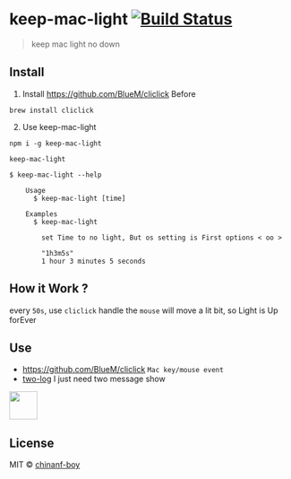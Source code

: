 # keep-mac-light [![Build Status](https://travis-ci.org/chinanf-boy/keep-mac-light.svg?branch=master)](https://travis-ci.org/chinanf-boy/keep-mac-light)

> keep mac light no down

## Install

1. Install https://github.com/BlueM/cliclick Before

```
brew install cliclick
```

2. Use keep-mac-light

```
npm i -g keep-mac-light
```

```
keep-mac-light
```

```
$ keep-mac-light --help

	Usage
	  $ keep-mac-light [time]

	Examples
	  $ keep-mac-light

		set Time to no light, But os setting is First options < oo >

		"1h3m5s"
		1 hour 3 minutes 5 seconds
```

## How it Work ?

every `50s`, use `cliclick` handle the `mouse` will move a lit bit, so Light is Up forEver



## Use

- https://github.com/BlueM/cliclick `Mac key/mouse event`
- [two-log](https://github.com/chinanf-boy/two-log) I just need two message show

<a href="https://patreon.com/yobrave">
<img src="https://c5.patreon.com/external/logo/become_a_patron_button@2x.png" height="50">
</a>

## License

MIT © [chinanf-boy](http://llever.com)
